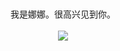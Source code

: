 <div align="center">
  
<br>
<br>
我是娜娜。很高兴见到你。
<br>
<br>
<img src="https://img.shields.io/badge/Solidity-171412?style=for-the-badge&logo=Solidity&logoColor=white">



<br>
<br>
<br> 


</div>
